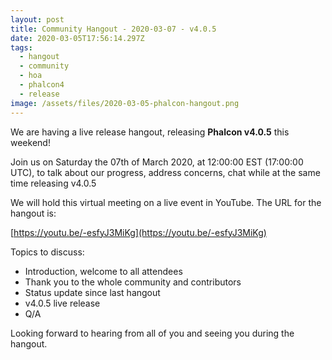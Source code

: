 ```yaml
---
layout: post
title: Community Hangout - 2020-03-07 - v4.0.5
date: 2020-03-05T17:56:14.297Z
tags:
  - hangout
  - community
  - hoa
  - phalcon4
  - release
image: /assets/files/2020-03-05-phalcon-hangout.png
---
```

We are having a live release hangout, releasing **Phalcon v4.0.5** this weekend!

<!--more-->
Join us on Saturday the 07th of March 2020, at 12:00:00 EST (17:00:00 UTC), to talk about our progress, address concerns, chat while at the same time releasing v4.0.5

We will hold this virtual meeting on a live event in YouTube. The URL for the hangout is: 

[https://youtu.be/-esfyJ3MiKg](https://youtu.be/-esfyJ3MiKg)

Topics to discuss:

* Introduction, welcome to all attendees
* Thank you to the whole community and contributors
* Status update since last hangout
* v4.0.5 live release
* Q/A

Looking forward to hearing from all of you and seeing you during the hangout. 

